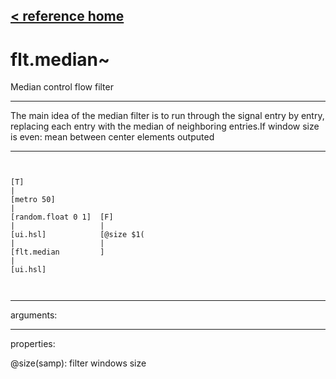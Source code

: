 [< reference home](ceammc_lib.html)
---

# flt.median~


Median control flow filter

---

The main idea of the median filter is to run through the signal entry by entry,
            replacing each entry with the median of neighboring entries.If window size is even: mean between center elements outputed<br>


---


```


[T]
|
[metro 50]
|
[random.float 0 1]  [F]
|                   |
[ui.hsl]            [@size $1(
|                   |
[flt.median         ]
|
[ui.hsl]

            
```

---
arguments:


---
properties:

@size(samp): filter windows size<br>


